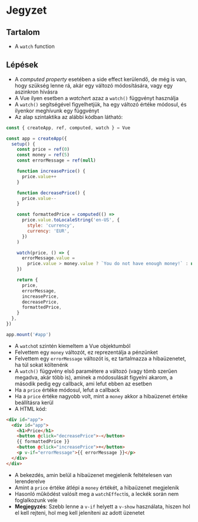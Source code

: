 # Jegyzet

## Tartalom

- A `watch` function

## Lépések

- A _computed property_ esetében a side effect kerülendő, de még is van, hogy szükség lenne rá, akár egy változó módosítására, vagy egy aszinkron hívásra
- A Vue ilyen esetben a *watcher*t azaz a `watch()` függvényt használja
- A `watch()` segítségével figyelhetjük, ha egy változó értéke módosul, és ilyenkor meghívunk egy függvényt
- Az alap szintaktika az alábbi kódban látható:

```js
const { createApp, ref, computed, watch } = Vue

const app = createApp({
  setup() {
    const price = ref(0)
    const money = ref(5)
    const errorMessage = ref(null)

    function increasePrice() {
      price.value++
    }

    function decreasePrice() {
      price.value--
    }

    const formattedPrice = computed(() =>
      price.value.toLocaleString('en-US', {
        style: 'currency',
        currency: 'EUR',
      })
    )

    watch(price, () => {
      errorMessage.value =
        price.value > money.value ? `You do not have enough money!` : null
    })

    return {
      price,
      errorMessage,
      increasePrice,
      decreasePrice,
      formattedPrice,
    }
  },
})

app.mount('#app')
```

- A `watch`ot szintén kiemeltem a Vue objektumból
- Felvettem egy `money` változót, ez reprezentálja a pénzünket
- Felvettem egy `errorMessage` változót is, ez tartalmazza a hibaüzenetet, ha túl sokat költenénk
- A `watch()` függvény első paramétere a változó (vagy tömb szerűen megadva, akár több is), aminek a módosulását figyelni akarom, a második pedig egy callback, ami lefut ebben az esetben
- Ha a `price` értéke módosul, lefut a callback
- Ha a `price` értéke nagyobb volt, mint a `money` akkor a hibaüzenet értéke beállításra kerül
- A HTML kód:

```html
<div id="app">
  <div id="app">
    <h1>Price</h1>
    <button @click="decreasePrice">-</button>
    {{ formattedPrice }}
    <button @click="increasePrice">+</button>
    <p v-if="errorMessage">{{ errorMessage }}</p>
  </div>
</div>
```

- A bekezdés, amin belül a hibaüzenet megjelenik feltételesen van lerenderelve
- Amint a `price` értéke átlépi a `money` értékét, a hibaüzenet megjelenik
- Hasonló működést valósít meg a `watchEffect`is, a leckék során nem foglalkozunk vele
- **Megjegyzés**: Szebb lenne a `v-if` helyett a `v-show` használata, hiszen hol el kell rejteni, hol meg kell jeleníteni az adott üzenetet
